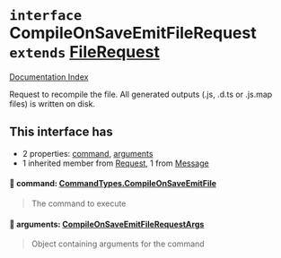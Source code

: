 # `interface` CompileOnSaveEmitFileRequest `extends` [FileRequest](../interface.FileRequest/README.md)

[Documentation Index](../README.md)

Request to recompile the file. All generated outputs (.js, .d.ts or .js.map files) is written on disk.

## This interface has

- 2 properties:
[command](#-command-commandtypescompileonsaveemitfile),
[arguments](#-arguments-compileonsaveemitfilerequestargs)
- 1 inherited member from [Request](../interface.Request/README.md), 1 from [Message](../interface.Message/README.md)


#### 📄 command: [CommandTypes.CompileOnSaveEmitFile](../enum.CommandTypes/README.md#compileonsaveemitfile--compileonsaveemitfile)

> The command to execute



#### 📄 arguments: [CompileOnSaveEmitFileRequestArgs](../interface.CompileOnSaveEmitFileRequestArgs/README.md)

> Object containing arguments for the command



